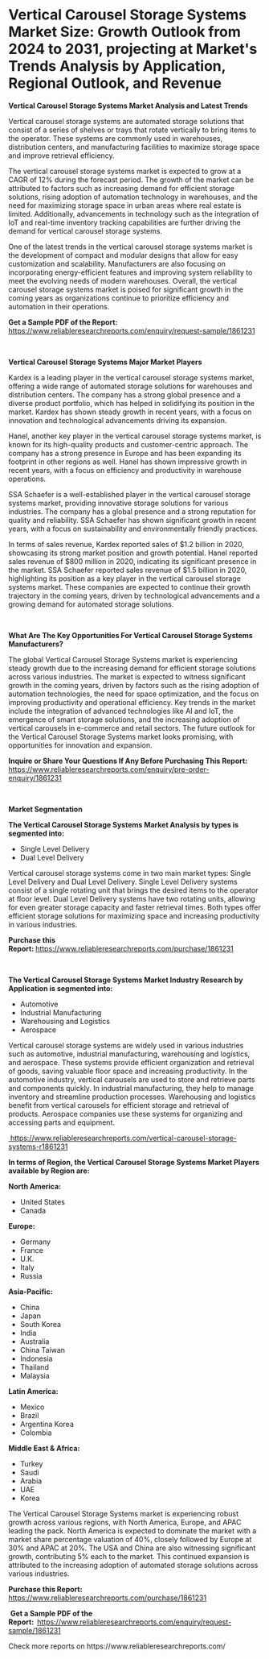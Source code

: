 <p><h1>Vertical Carousel Storage Systems Market Size: Growth Outlook from 2024 to 2031, projecting at Market's Trends Analysis by Application, Regional Outlook, and Revenue</h1></p><p><strong>Vertical Carousel Storage Systems Market Analysis and Latest Trends</strong></p>
<p><p>Vertical carousel storage systems are automated storage solutions that consist of a series of shelves or trays that rotate vertically to bring items to the operator. These systems are commonly used in warehouses, distribution centers, and manufacturing facilities to maximize storage space and improve retrieval efficiency.</p><p>The vertical carousel storage systems market is expected to grow at a CAGR of 12% during the forecast period. The growth of the market can be attributed to factors such as increasing demand for efficient storage solutions, rising adoption of automation technology in warehouses, and the need for maximizing storage space in urban areas where real estate is limited. Additionally, advancements in technology such as the integration of IoT and real-time inventory tracking capabilities are further driving the demand for vertical carousel storage systems.</p><p>One of the latest trends in the vertical carousel storage systems market is the development of compact and modular designs that allow for easy customization and scalability. Manufacturers are also focusing on incorporating energy-efficient features and improving system reliability to meet the evolving needs of modern warehouses. Overall, the vertical carousel storage systems market is poised for significant growth in the coming years as organizations continue to prioritize efficiency and automation in their operations.</p></p>
<p><strong>Get a Sample PDF of the Report:&nbsp;</strong> <a href="https://www.reliableresearchreports.com/enquiry/request-sample/1861231">https://www.reliableresearchreports.com/enquiry/request-sample/1861231</a></p>
<p>&nbsp;</p>
<p><strong>Vertical Carousel Storage Systems Major Market Players</strong></p>
<p><p>Kardex is a leading player in the vertical carousel storage systems market, offering a wide range of automated storage solutions for warehouses and distribution centers. The company has a strong global presence and a diverse product portfolio, which has helped in solidifying its position in the market. Kardex has shown steady growth in recent years, with a focus on innovation and technological advancements driving its expansion.</p><p>Hanel, another key player in the vertical carousel storage systems market, is known for its high-quality products and customer-centric approach. The company has a strong presence in Europe and has been expanding its footprint in other regions as well. Hanel has shown impressive growth in recent years, with a focus on efficiency and productivity in warehouse operations.</p><p>SSA Schaefer is a well-established player in the vertical carousel storage systems market, providing innovative storage solutions for various industries. The company has a global presence and a strong reputation for quality and reliability. SSA Schaefer has shown significant growth in recent years, with a focus on sustainability and environmentally friendly practices.</p><p>In terms of sales revenue, Kardex reported sales of $1.2 billion in 2020, showcasing its strong market position and growth potential. Hanel reported sales revenue of $800 million in 2020, indicating its significant presence in the market. SSA Schaefer reported sales revenue of $1.5 billion in 2020, highlighting its position as a key player in the vertical carousel storage systems market. These companies are expected to continue their growth trajectory in the coming years, driven by technological advancements and a growing demand for automated storage solutions.</p></p>
<p>&nbsp;</p>
<p><strong>What Are The Key Opportunities For Vertical Carousel Storage Systems Manufacturers?</strong></p>
<p><p>The global Vertical Carousel Storage Systems market is experiencing steady growth due to the increasing demand for efficient storage solutions across various industries. The market is expected to witness significant growth in the coming years, driven by factors such as the rising adoption of automation technologies, the need for space optimization, and the focus on improving productivity and operational efficiency. Key trends in the market include the integration of advanced technologies like AI and IoT, the emergence of smart storage solutions, and the increasing adoption of vertical carousels in e-commerce and retail sectors. The future outlook for the Vertical Carousel Storage Systems market looks promising, with opportunities for innovation and expansion.</p></p>
<p><strong>Inquire or Share Your Questions If Any Before Purchasing This Report:</strong> <a href="https://www.reliableresearchreports.com/enquiry/pre-order-enquiry/1861231">https://www.reliableresearchreports.com/enquiry/pre-order-enquiry/1861231</a></p>
<p>&nbsp;</p>
<p><strong>Market Segmentation</strong></p>
<p><strong>The Vertical Carousel Storage Systems Market Analysis by types is segmented into:</strong></p>
<p><ul><li>Single Level Delivery</li><li>Dual Level Delivery</li></ul></p>
<p><p>Vertical carousel storage systems come in two main market types: Single Level Delivery and Dual Level Delivery. Single Level Delivery systems consist of a single rotating unit that brings the desired items to the operator at floor level. Dual Level Delivery systems have two rotating units, allowing for even greater storage capacity and faster retrieval times. Both types offer efficient storage solutions for maximizing space and increasing productivity in various industries.</p></p>
<p><strong>Purchase this Report:&nbsp;</strong><a href="https://www.reliableresearchreports.com/purchase/1861231">https://www.reliableresearchreports.com/purchase/1861231</a></p>
<p>&nbsp;</p>
<p><strong>The Vertical Carousel Storage Systems Market Industry Research by Application is segmented into:</strong></p>
<p><ul><li>Automotive</li><li>Industrial Manufacturing</li><li>Warehousing and Logistics</li><li>Aerospace</li></ul></p>
<p><p>Vertical carousel storage systems are widely used in various industries such as automotive, industrial manufacturing, warehousing and logistics, and aerospace. These systems provide efficient organization and retrieval of goods, saving valuable floor space and increasing productivity. In the automotive industry, vertical carousels are used to store and retrieve parts and components quickly. In industrial manufacturing, they help to manage inventory and streamline production processes. Warehousing and logistics benefit from vertical carousels for efficient storage and retrieval of products. Aerospace companies use these systems for organizing and accessing parts and equipment.</p></p>
<p><a href="https://www.reliableresearchreports.com/vertical-carousel-storage-systems-r1861231">&nbsp;https://www.reliableresearchreports.com/vertical-carousel-storage-systems-r1861231</a></p>
<p><strong>In terms of Region, the Vertical Carousel Storage Systems Market Players available by Region are:</strong></p>
<p>
    <p> <strong> North America: </strong>
        <ul>
            <li>United States</li>
            <li>Canada</li>
        </ul>
        </p> 
    <p> <strong> Europe: </strong>
        <ul>
            <li>Germany</li>
            <li>France</li>
            <li>U.K.</li>
            <li>Italy</li>
            <li>Russia</li>
        </ul>
        </p> 
    <p> <strong> Asia-Pacific: </strong>
        <ul>
            <li>China</li>
            <li>Japan</li>
            <li>South Korea</li>
            <li>India</li>
            <li>Australia</li>
            <li>China Taiwan</li>
            <li>Indonesia</li>
            <li>Thailand</li>
            <li>Malaysia</li>
        </ul>
        </p> 
    <p> <strong> Latin America: </strong>
        <ul>
            <li>Mexico</li>
            <li>Brazil</li>
            <li>Argentina Korea</li>
            <li>Colombia</li>
        </ul>
        </p> 
    <p> <strong> Middle East & Africa: </strong>
        <ul>
            <li>Turkey</li>
            <li>Saudi</li>
            <li>Arabia</li>
            <li>UAE</li>
            <li>Korea</li>
        </ul>
    </p>
    </p>
<p><p>The Vertical Carousel Storage Systems market is experiencing robust growth across various regions, with North America, Europe, and APAC leading the pack. North America is expected to dominate the market with a market share percentage valuation of 40%, closely followed by Europe at 30% and APAC at 20%. The USA and China are also witnessing significant growth, contributing 5% each to the market. This continued expansion is attributed to the increasing adoption of automated storage solutions across various industries.</p></p>
<p><strong>Purchase this Report: </strong><a href="https://www.reliableresearchreports.com/purchase/1861231">https://www.reliableresearchreports.com/purchase/1861231</a></p>
<p>&nbsp;<strong>Get a Sample PDF of the Report:&nbsp;&nbsp;</strong><a href="https://www.reliableresearchreports.com/enquiry/request-sample/1861231">https://www.reliableresearchreports.com/enquiry/request-sample/1861231</a></p>
<p><strong></strong></p>
<p>Check more reports on https://www.reliableresearchreports.com/</p>